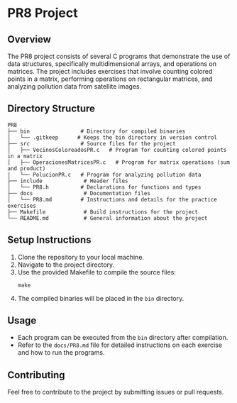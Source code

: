 # PR8 Project

## Overview
The PR8 project consists of several C programs that demonstrate the use of data structures, specifically multidimensional arrays, and operations on matrices. The project includes exercises that involve counting colored points in a matrix, performing operations on rectangular matrices, and analyzing pollution data from satellite images.

## Directory Structure
```
PR8
├── bin                # Directory for compiled binaries
│   └── .gitkeep      # Keeps the bin directory in version control
├── src                # Source files for the project
│   ├── VecinosColoreadosPR.c   # Program for counting colored points in a matrix
│   ├── OperacionesMatricesPR.c   # Program for matrix operations (sum and product)
│   └── PolucionPR.c   # Program for analyzing pollution data
├── include             # Header files
│   └── PR8.h          # Declarations for functions and types
├── docs                # Documentation files
│   └── PR8.md         # Instructions and details for the practice exercises
├── Makefile            # Build instructions for the project
└── README.md           # General information about the project
```

## Setup Instructions
1. Clone the repository to your local machine.
2. Navigate to the project directory.
3. Use the provided Makefile to compile the source files:
   ```
   make
   ```
4. The compiled binaries will be placed in the `bin` directory.

## Usage
- Each program can be executed from the `bin` directory after compilation.
- Refer to the `docs/PR8.md` file for detailed instructions on each exercise and how to run the programs.

## Contributing
Feel free to contribute to the project by submitting issues or pull requests.